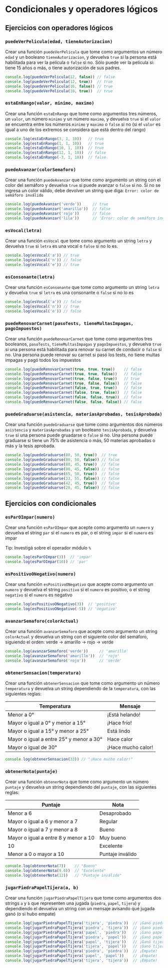 # Condicionales y operadores lógicos

## Ejercicios con operadores lógicos

### `puedeVerPelicula(edad, tieneAutorizacion)`

Crear una función `puedeVerPelicula` que tome como argumentos un número `edad` y un booleano `tieneAutorizacion`, y devuelva `true` si la persona está habilitada para ver la película o `false` si no. Sólo puede ver la película si: tiene 15 años o más, o tiene autorización de sus padres.

```javascript
console.log(puedeVerPelicula(12, false)) // false
console.log(puedeVerPelicula(12, true))  // true
console.log(puedeVerPelicula(16, false)) // true
console.log(puedeVerPelicula(18, true))  // true
```

### `estaEnRango(valor, minimo, maximo)`

Crear una función `estaEnRango` que tome como argumentos tres números, un `valor`, un número `minimo` y un número `maximo`, y devuelva `true` si el `valor` se encuentra entre los números `minimo` y `maximo` o `false` si no (si el `valor` es igual a uno de los extremos se considera que está dentro del rango)

```javascript
console.log(estaEnRango(3, 1, 10))   // true
console.log(estaEnRango(1, 1, 10))   // true
console.log(estaEnRango(10, 1, 10))  // true
console.log(estaEnRango(12, 1, 10))  // false
console.log(estaEnRango(-3, 1, 10))  // false
```

### `puedeAvanzar(colorSemaforo)`

Crear una función `puedeAvanzar` que tome como argumento un string con el color del semáforo y devuelva `true` si puede avanzar o `false` si no. Si no se ingresa un color válido, debe devolver un string que diga: `Error: color de semáforo inválido`

```javascript
console.log(puedeAvanzar('verde'))     // true
console.log(puedeAvanzar('amarillo'))  // false
console.log(puedeAvanzar('rojo'))      // false
console.log(puedeAvanzar('lila'))      // 'Error: color de semáforo inválido'
```

### `esVocal(letra)`

Crear una función `esVocal` que tome como argumento un string `letra` y devuelva `true` si `letra` es una vocal o `false` si no lo es.

```javascript
console.log(esVocal('a')) // true
console.log(esVocal('n')) // false
console.log(esVocal('e')) // true
```

### `esConsonante(letra)`

Crear una función `esConsonante` que tome como argumento un string `letra` y devuelva `true` si `letra` es una consonante o `false` si no lo es

```javascript
console.log(esVocal('a')) // false
console.log(esVocal('n')) // true
console.log(esVocal('e')) // false
```

### `puedeRenovarCarnet(pasoTests, tieneMultasImpagas, pagoImpuestos)`

Crear una función `puedeRenovarCarnet` que tome como argumentos tres booleanos, `pasoTests`, `tieneMultasImpagas` y `pagoImpuestos`, y devuelva `true` si una persona está habilitada para renovar su carnet de conducir o `false` si no. Una persona puede renovar su carnet si pasó los tests, no tiene multas impagas y pagó todos los impuestos

```javascript
console.log(puedeRenovarCarnet(true, true, true))    // false
console.log(puedeRenovarCarnet(true, true, false))   // false
console.log(puedeRenovarCarnet(true, false, true))   // true
console.log(puedeRenovarCarnet(true, false, false))  // false
console.log(puedeRenovarCarnet(false, true, true))   // false
console.log(puedeRenovarCarnet(false, true, false))  // false
console.log(puedeRenovarCarnet(false, false, true))  // false
console.log(puedeRenovarCarnet(false, false, false)) // false
```

### `puedeGraduarse(asistencia, materiasAprobadas, tesisAprobada)`

Crear una función `puedeGraduarse` que tome como argumentos dos números `asistencia` y `materiasAprobadas` y un booleano `tesisAprobada`, y devuelva `true` si una persona puede gruadarse o `false` si no. Una persona puede graduarse si tiene un 75% de asistencia o más, 50 materias aprobadas o más y la tesis aprobada.

```javascript
console.log(puedeGraduarse(80, 50, true))  // true
console.log(puedeGraduarse(80, 50, false)) // false
console.log(puedeGraduarse(80, 45, true))  // false
console.log(puedeGraduarse(80, 45, false)) // false
console.log(puedeGraduarse(65, 50, true))  // false
console.log(puedeGraduarse(33, 55, false)) // false
console.log(puedeGraduarse(42, 45, true))  // false
console.log(puedeGraduarse(28, 45, false)) // false
```

## Ejercicios con condicionales

### `esParOImpar(numero)`

Crear una función `esParOImpar` que acepte como argumento un `numero` y devuelva el string `par` si el `numero` es par, o el string `impar` si el `numero` es impar

Tip: Investigá sobre el operador módulo `%`

```javascript
console.log(esParOImpar(3))  // 'impar'
console.log(esParOImpar(10)) // 'par'
```

### `esPositivoONegativo(numero)`

Crear una función `esPositivoONegativo` que acepte como argumento un `numero` y devuelva el string `positivo` si el `numero` es positivo, o el string `negativo` si el `numero` es negativo

```javascript
console.log(esPositivoONegativo(3))  // 'positivo'
console.log(esPositivoONegativo(-5)) // 'negativo'
```

### `avanzarSemaforo(colorActual)`

Crear una función `avanzarSemaforo` que acepte como argumento un string `colorActual` y devuelva un string con el siguiente color del semáforo, siguiendo el orden: verde -> amarillo -> rojo -> verde

```javascript
console.log(avanzarSemaforo('verde'))     // 'amarillo'
console.log(avanzarSemaforo('amarillo'))  // 'rojo'
console.log(avanzarSemaforo('rojo'))      // 'verde'
```

### `obtenerSensacion(temperatura)`

Crear una función `obtenerSensacion` que tome como argumento un número `temperatura` y devuelva un string dependiendo de la `temperatura`, con las siguientes reglas:

| Temperatura | Mensaje |
| --- | --- |
| Menor a 0° | ¡Está helando!
| Mayor o igual a 0° y menor a 15° | ¡Hace frío!
| Mayor o igual a 15° y menor a 25° | Está lindo
| Mayor o igual a entre 25° y menor a 30° | Hace calor
| Mayor o igual de 30° | ¡Hace mucho calor!

```javascript
console.log(obtenerSensacion(33)) // "¡Hace mucho calor!"
```

### `obtenerNota(puntaje)`

Crear una función `obtenerNota` que tome como argumento un número `puntaje` y devuelva un string dependiendo del `puntaje`, con las siguientes reglas:

| Puntaje | Nota |
| --- | --- |
| Menor a 6 | Desaprobado
| Mayor o igual a 6 y menor a 7 | Regular
| Mayor o igual a 7 y menor a 8 | Bueno
| Mayor o igual a entre 8 y menor a 10 | Muy bueno
| 10 | Excelente
| Menor a 0 o mayor a 10 | Puntaje inválido

```javascript
console.log(obtenerNota(7))    // "Bueno"
console.log(obtenerNota(9.6))  // "Excelente"
console.log(obtenerNota(12))   // "Puntaje inválido"
```

### `jugarPiedraPapelTijera(a, b)`

Crear una función `jugarPiedraPapelTijera` que tome como argumentos dos strings `a` y `b` que representen una jugada (`piedra`, `papel`, `tijera`) y dependiendo el devuelva un string con un mensaje avisando qué jugada ganó (o si hubo empate)

```javascript
console.log(jugarPiedraPapelTijera('tijera', 'piedra'))  // ¡Ganó piedra!
console.log(jugarPiedraPapelTijera('piedra', 'tijera'))  // ¡Ganó piedra!
console.log(jugarPiedraPapelTijera('papel', 'piedra'))   // ¡Ganó papel!
console.log(jugarPiedraPapelTijera('piedra', 'papel'))   // ¡Ganó papel!
console.log(jugarPiedraPapelTijera('papel', 'tijera'))   // ¡Ganó tijera!
console.log(jugarPiedraPapelTijera('tijera', 'papel'))   // ¡Ganó tijera!
console.log(jugarPiedraPapelTijera('piedra', 'piedra'))  // ¡Empate!
console.log(jugarPiedraPapelTijera('papel', 'papel'))    // ¡Empate!
console.log(jugarPiedraPapelTijera('tijera', 'tijera'))  // ¡Empate!
```
